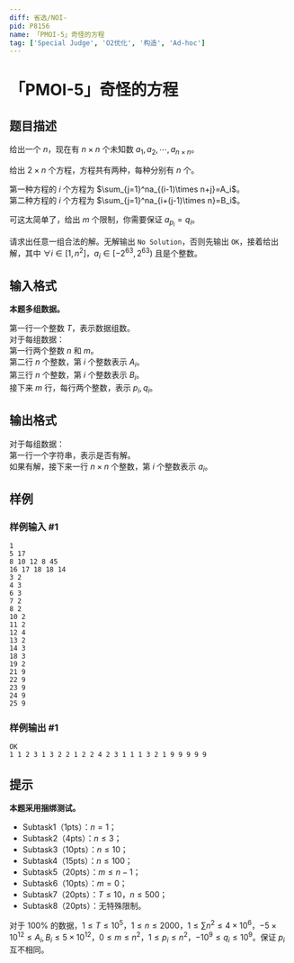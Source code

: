 ```yaml
---
diff: 省选/NOI-
pid: P8156
name: 「PMOI-5」奇怪的方程
tag: ['Special Judge', 'O2优化', '构造', 'Ad-hoc']
---
```

# 「PMOI-5」奇怪的方程
## 题目描述

给出一个 $n$，现在有 $n\times n$ 个未知数 $a_{1},a_{2},\cdots,a_{n\times n}$。

给出 $2\times n$ 个方程，方程共有两种，每种分别有 $n$ 个。

第一种方程的 $i$ 个方程为 $\sum_{j=1}^na_{(i-1)\times n+j}=A_i$。   
第二种方程的 $i$ 个方程为 $\sum_{j=1}^na_{i+(j-1)\times n}=B_i$。

可这太简单了，给出 $m$ 个限制，你需要保证 $a_{p_i}=q_i$。

请求出任意一组合法的解。无解输出 `No Solution`，否则先输出 `OK`，接着给出解，其中 $\forall i\in[1,n^2]$，$a_i \in[-2^{63},2^{63})$ 且是个整数。
## 输入格式

**本题多组数据。**

第一行一个整数 $T$，表示数据组数。  
对于每组数据：  
第一行两个整数 $n$ 和 $m$。   
第二行 $n$ 个整数，第 $i$ 个整数表示 $A_i$。     
第三行 $n$ 个整数，第 $i$ 个整数表示 $B_i$。   
接下来 $m$ 行，每行两个整数，表示 $p_i,q_i$。
## 输出格式

对于每组数据：      
第一行一个字符串，表示是否有解。   
如果有解，接下来一行 $n\times n$ 个整数，第 $i$ 个整数表示 $a_i$。
## 样例

### 样例输入 #1
```
1
5 17
8 10 12 8 45
16 17 18 18 14
3 2
4 3
6 3
7 2
8 2
10 2
11 2
12 4
13 2
14 3
18 3
19 2
21 9
22 9
23 9
24 9
25 9
```
### 样例输出 #1
```
OK
1 1 2 3 1 3 2 2 1 2 2 4 2 3 1 1 1 3 2 1 9 9 9 9 9
```
## 提示

**本题采用捆绑测试。**

- Subtask1（1pts）：$n=1$；
- Subtask2（4pts）：$n\le3$；
- Subtask3（10pts）：$n\le 10$；
- Subtask4（15pts）：$n\le 100$；
- Subtask5（20pts）：$m\le n-1$；
- Subtask6（10pts）：$m=0$；
- Subtask7（20pts）：$T\le 10$，$n\le 500$；
- Subtask8（20pts）：无特殊限制。

对于 $100\%$ 的数据，$1\le T\le 10^5$，$1\le n \le 2000$，$1\le \sum n^2\le 4\times 10^6$，$-5\times 10^{12}\le A_i,B_i\le 5\times 10^{12}$，$0\le m\le n^2$，$1\le p_i\le n^2$，$-10^9\le q_i\le 10^9$。保证 $p_i$ 互不相同。

